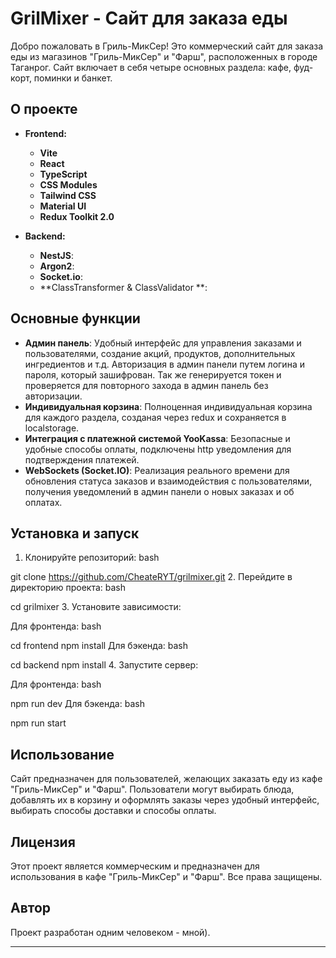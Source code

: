 # GrilMixer - Сайт для заказа еды

Добро пожаловать в Гриль-МикСер! Это коммерческий сайт для заказа еды из магазинов "Гриль-МикСер" и "Фарш", расположенных в городе Таганрог. Сайт включает в себя четыре основных раздела: кафе, фуд-корт, поминки и банкет.

## О проекте

- **Frontend:**

  - **Vite**
  - **React**
  - **TypeScript**
  - **CSS Modules**
  - **Tailwind CSS**
  - **Material UI**
  - **Redux Toolkit 2.0**

- **Backend:**
  - **NestJS**:
  - **Argon2**:
  - **Socket.io**:
  - **ClassTransformer & ClassValidator **:

## Основные функции

- **Админ панель**: Удобный интерфейс для управления заказами и пользователями, создание акций, продуктов, дополнительных ингредиентов и т.д. Авторизация в админ панели путем логина и пароля, который зашифрован. Так же генерируется токен и проверяется для повторного захода в админ панель без авторизации.
- **Индивидуальная корзина**: Полноценная индивидуальная корзина для каждого раздела, созданая через redux и сохраняется в localstorage.
- **Интеграция с платежной системой YooKassa**: Безопасные и удобные способы оплаты, подключены http уведомления для подтверждения платежей.
- **WebSockets (Socket.IO)**: Реализация реального времени для обновления статуса заказов и взаимодействия с пользователями, получения уведомлений в админ панели о новых заказах и об оплатах.

## Установка и запуск

1. Клонируйте репозиторий:
   bash

git clone https://github.com/CheateRYT/grilmixer.git 2. Перейдите в директорию проекта:
bash

cd grilmixer 3. Установите зависимости:

Для фронтенда:
bash

cd frontend
npm install
Для бэкенда:
bash

cd backend
npm install 4. Запустите сервер:

Для фронтенда:
bash

npm run dev
Для бэкенда:
bash

npm run start

## Использование

Сайт предназначен для пользователей, желающих заказать еду из кафе "Гриль-МикСер" и "Фарш". Пользователи могут выбирать блюда, добавлять их в корзину и оформлять заказы через удобный интерфейс, выбирать способы доставки и способы оплаты.

## Лицензия

Этот проект является коммерческим и предназначен для использования в кафе "Гриль-МикСер" и "Фарш". Все права защищены.

## Автор

Проект разработан одним человеком - мной).

---
